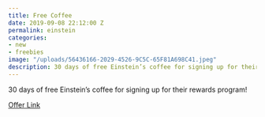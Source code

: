 ```yaml
---
title: Free Coffee
date: 2019-09-08 22:12:00 Z
permalink: einstein
categories:
- new
- freebies
image: "/uploads/56436166-2029-4526-9C5C-65F81A698C41.jpeg"
description: 30 days of free Einstein’s coffee for signing up for their rewards program
---
```


30 days of free Einstein’s coffee for signing up for their rewards program!

[Offer Link](https://rewards.einsteinbros.com/join?offerCode=FREECOD30&utm_source=social&utm_campaign=panera)
